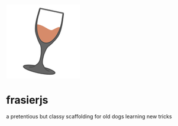 ![](./frasier_100.svg)
# frasierjs
a pretentious but classy scaffolding for old dogs learning new tricks
